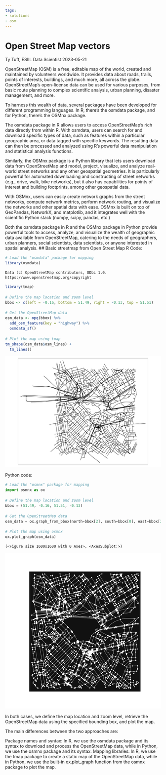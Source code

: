 ```yaml
---
tags:
- solutions
- osm
---
```


Open Street Map vectors
================
Ty Tuff, ESIIL Data Scientist
2023-05-21

OpenStreetMap (OSM) is a free, editable map of the world, created and
maintained by volunteers worldwide. It provides data about roads,
trails, points of interests, buildings, and much more, all across the
globe. OpenStreetMap’s open-license data can be used for various
purposes, from basic route planning to complex scientific analysis,
urban planning, disaster management, and more.

To harness this wealth of data, several packages have been developed for
different programming languages. In R, there’s the osmdata package, and
for Python, there’s the OSMnx package.

The osmdata package in R allows users to access OpenStreetMap’s rich
data directly from within R. With osmdata, users can search for and
download specific types of data, such as features within a particular
geographic area, or data tagged with specific keywords. The resulting
data can then be processed and analyzed using R’s powerful data
manipulation and statistical analysis functions.

Similarly, the OSMnx package is a Python library that lets users
download data from OpenStreetMap and model, project, visualize, and
analyze real-world street networks and any other geospatial geometries.
It is particularly powerful for automated downloading and constructing
of street networks (e.g., drive, walk, bike networks), but it also has
capabilities for points of interest and building footprints, among other
geospatial data.

With OSMnx, users can easily create network graphs from the street
networks, compute network metrics, perform network routing, and
visualize the networks and other spatial data with ease. OSMnx is built
on top of GeoPandas, NetworkX, and matplotlib, and it integrates well
with the scientific Python stack (numpy, scipy, pandas, etc.)

Both the osmdata package in R and the OSMnx package in Python provide
powerful tools to access, analyze, and visualize the wealth of
geographic data available from OpenStreetMap, catering to the needs of
geographers, urban planners, social scientists, data scientists, or
anyone interested in spatial analysis. \## Basic streetmap from Open
Street Map R Code:

``` r
# Load the "osmdata" package for mapping
library(osmdata)
```

    Data (c) OpenStreetMap contributors, ODbL 1.0. https://www.openstreetmap.org/copyright

``` r
library(tmap)

# Define the map location and zoom level
bbox <- c(left = -0.16, bottom = 51.49, right = -0.13, top = 51.51)

# Get the OpenStreetMap data
osm_data <- opq(bbox) %>% 
  add_osm_feature(key = "highway") %>% 
  osmdata_sf()

# Plot the map using tmap
tm_shape(osm_data$osm_lines) + 
  tm_lines()
```

![](osm_files/figure-gfm/unnamed-chunk-1-1.png)

Python code:

``` python
# Load the "osmnx" package for mapping
import osmnx as ox

# Define the map location and zoom level
bbox = (51.49, -0.16, 51.51, -0.13)

# Get the OpenStreetMap data
osm_data = ox.graph_from_bbox(north=bbox[2], south=bbox[0], east=bbox[3], west=bbox[1], network_type='all')

# Plot the map using osmnx
ox.plot_graph(osm_data)
```

    (<Figure size 1600x1600 with 0 Axes>, <AxesSubplot:>)

![](osm_files/figure-gfm/unnamed-chunk-2-1.png)

In both cases, we define the map location and zoom level, retrieve the
OpenStreetMap data using the specified bounding box, and plot the map.

The main differences between the two approaches are:

Package names and syntax: In R, we use the osmdata package and its
syntax to download and process the OpenStreetMap data, while in Python,
we use the osmnx package and its syntax. Mapping libraries: In R, we use
the tmap package to create a static map of the OpenStreetMap data, while
in Python, we use the built-in ox.plot_graph function from the osmnx
package to plot the map.

